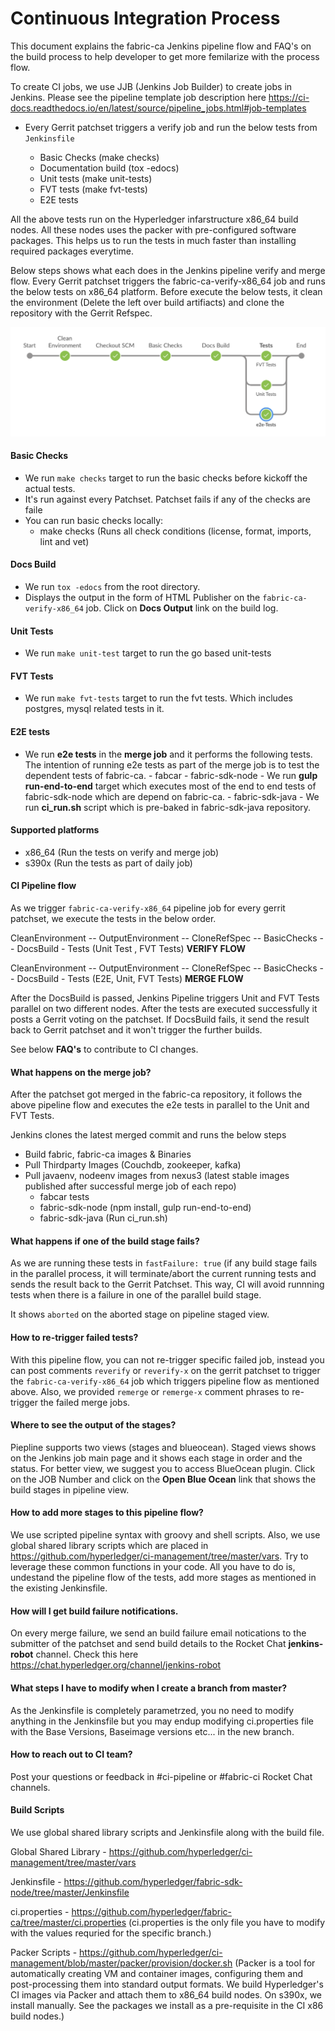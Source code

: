# Continuous Integration Process

This document explains the fabric-ca Jenkins pipeline flow and FAQ's on the build process to help developer to get more femilarize with the process flow.

To create CI jobs, we use JJB (Jenkins Job Builder) to create jobs in Jenkins. Please see the pipeline template job description here https://ci-docs.readthedocs.io/en/latest/source/pipeline_jobs.html#job-templates

- Every Gerrit patchset triggers a verify job and run the below tests from `Jenkinsfile`

    - Basic Checks (make checks)
    - Documentation build (tox -edocs)
    - Unit tests (make unit-tests)
    - FVT tests (make fvt-tests)
    - E2E tests

All the above tests run on the Hyperledger infarstructure x86_64 build nodes. All these nodes uses the packer with pre-configured software packages. This helps us to run the tests in much faster than installing required packages everytime.

Below steps shows what each does in the Jenkins pipeline verify and merge flow. Every Gerrit patchset triggers the fabric-ca-verify-x86_64 job and runs the below tests on x86_64 platform. Before execute the below tests, it clean the environment (Delete the left over build artifiacts) and clone the repository with the Gerrit Refspec.

![](1.png)

#### Basic Checks

- We run `make checks` target to run the basic checks before kickoff the actual tests.
- It's run against every Patchset. Patchset fails if any of the checks are faile
- You can run basic checks locally:
    - make checks (Runs all check conditions (license, format, imports, lint and vet)

#### Docs Build

- We run `tox -edocs` from the root directory.
- Displays the output in the form of HTML Publisher on the `fabric-ca-verify-x86_64` job. Click on **Docs Output** link on the build log.

#### Unit Tests

- We run `make unit-test` target to run the go based unit-tests

#### FVT Tests

- We run `make fvt-tests` target to run the fvt tests. Which includes postgres, mysql related tests in it.

#### E2E tests

- We run **e2e tests** in the **merge job** and it performs the following tests. The intention of running e2e tests as part of the merge job is to test the dependent tests of fabric-ca.
        - fabcar
        - fabric-sdk-node - We run **gulp run-end-to-end** target which executes most of the end to end tests of fabric-sdk-node which are depend on fabric-ca.
        - fabric-sdk-java - We run **ci_run.sh** script which is pre-baked in fabric-sdk-java repository.

#### Supported platforms

- x86_64 (Run the tests on verify and merge job)
- s390x (Run the tests as part of daily job)

#### CI Pipeline flow

As we trigger `fabric-ca-verify-x86_64` pipeline job for every gerrit patchset, we execute the tests in the below order.

CleanEnvironment -- OutputEnvironment -- CloneRefSpec -- BasicChecks -- DocsBuild - Tests (Unit Test , FVT Tests)
**VERIFY FLOW**

CleanEnvironment -- OutputEnvironment -- CloneRefSpec -- BasicChecks -- DocsBuild - Tests (E2E, Unit, FVT Tests)
**MERGE FLOW**

After the DocsBuild is passed, Jenkins Pipeline triggers Unit and FVT Tests parallel on two different nodes. After the tests are executed successfully it posts a Gerrit voting on the patchset.
If DocsBuild fails, it send the result back to Gerrit patchset and it won't trigger the further builds.

See below **FAQ's** to contribute to CI changes.

#### What happens on the merge job?

After the patchset got merged in the fabric-ca repository, it follows the above pipeline flow and executes the e2e tests in parallel to the Unit and FVT Tests.

Jenkins clones the latest merged commit and runs the below steps

- Build fabric, fabric-ca images & Binaries
- Pull Thirdparty Images (Couchdb, zookeeper, kafka)
- Pull javaenv, nodeenv images from nexus3 (latest stable images published after successful merge job of each repo)
  - fabcar tests
  - fabric-sdk-node (npm install, gulp run-end-to-end)
  - fabric-sdk-java (Run ci_run.sh)

#### What happens if one of the build stage fails?

As we are running these tests in `fastFailure: true` (if any build stage fails in the parallel process, it will terminate/abort the current running tests and sends the result back to the Gerrit Patchset. This way, CI will avoid runnning tests when there is a failure in one of the parallel build stage.

It shows `aborted` on the aborted stage on pipeline staged view.

#### How to re-trigger failed tests?

With this pipeline flow, you can not re-trigger specific failed job, instead you can post comments `reverify` or `reverify-x` on the gerrit patchset to trigger the `fabric-ca-verify-x86_64` job which triggers pipeline flow as mentioned above. Also, we provided `remerge` or `remerge-x` comment phrases to re-trigger the failed merge jobs.

#### Where to see the output of the stages?

Piepline supports two views (stages and blueocean). Staged views shows on the Jenkins job main page and it shows each stage in order and the status. For better view, we suggest you to access BlueOcean plugin. Click on the JOB Number and click on the **Open Blue Ocean** link that shows the build stages in pipeline view.

#### How to add more stages to this pipeline flow?

We use scripted pipeline syntax with groovy and shell scripts. Also, we use global shared library scripts which are placed in https://github.com/hyperledger/ci-management/tree/master/vars. Try to leverage these common functions in your code. All you have to do is, undestand the pipeline flow of the tests, add more stages as mentioned in the existing Jenkinsfile.

#### How will I get build failure notifications.

On every merge failure, we send an build failure email notications to the submitter of the patchset and send build details to the Rocket Chat **jenkins-robot** channel. Check this here https://chat.hyperledger.org/channel/jenkins-robot

#### What steps I have to modify when I create a branch from master?

As the Jenkinsfile is completely parametrzed, you no need to modify anything in the Jenkinsfile but you may endup modifying ci.properties file with the Base Versions, Baseimage versions etc... in the new branch.

#### How to reach out to CI team?

Post your questions or feedback in #ci-pipeline or #fabric-ci Rocket Chat channels.

#### Build Scripts

We use global shared library scripts and Jenkinsfile along with the build file.

Global Shared Library - https://github.com/hyperledger/ci-management/tree/master/vars

Jenkinsfile           - https://github.com/hyperledger/fabric-sdk-node/tree/master/Jenkinsfile

ci.properties         - https://github.com/hyperledger/fabric-ca/tree/master/ci.properties
(ci.properties is the only file you have to modify with the values requried for the specific branch.)

Packer Scripts        - https://github.com/hyperledger/ci-management/blob/master/packer/provision/docker.sh
(Packer is a tool for automatically creating VM and container images, configuring them and post-processing them into standard output formats. We build Hyperledger's CI images via Packer and attach them to x86_64 build nodes. On s390x, we install manually. See the packages we install as a pre-requisite in the CI x86 build nodes.)
